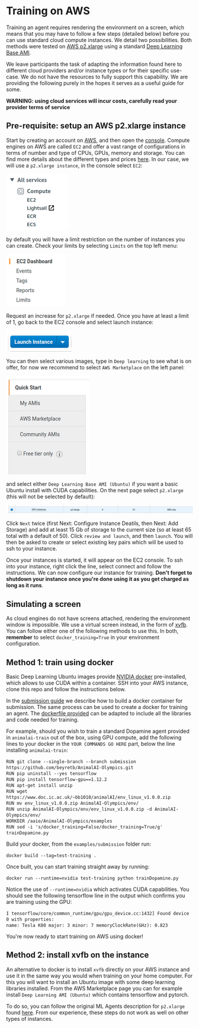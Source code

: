 # Training on AWS

Training an agent requires rendering the environment on a screen, which means that you may have to follow a few steps (detailed below) before you can use standard cloud compute instances. We detail two possibilities. Both methods were tested on [AWS p2.xlarge](https://aws.amazon.com/ec2/instance-types/p2/) using a standard [Deep Learning Base AMI](https://aws.amazon.com/marketplace/pp/B077GCZ4GR). 

We leave participants the task of adapting the information found here to different cloud providers and/or instance types or for their specific use-case. We do not have the resources to fully support this capability. We are providing the following purely in the hopes it serves as a useful guide for some.

**WARNING: using cloud services will incur costs, carefully read your provider terms of service**

## Pre-requisite: setup an AWS p2.xlarge instance

Start by creating an account on [AWS](https://aws.amazon.com/), and then open the [console](https://console.aws.amazon.com/console/home?). 
Compute engines on AWS are called `EC2` and offer a vast range of configurations in terms of number and type of CPUs, GPUs, 
memory and storage. You can find more details about the different types and prices [here](https://aws.amazon.com/ec2/pricing/on-demand/). 
In our case, we will use a `p2.xlarge instance`, in the console select `EC2`:

![EC2](AWS/EC2.png)

by default you will have a limit restriction on the number of instances you can create. Check your limits by selecting `Limits` on the top 
left menu:

![EC2](AWS/limits.png)

Request an increase for `p2.xlarge` if needed. Once you have at least a limit of 1, go back to the EC2 console and select launch instance:

![EC2](AWS/launch.png)

You can then select various images, type in `Deep learning` to see what is on offer, for now we recommend to select `AWS Marketplace` on the left panel:

![EC2](AWS/marketplace.png)

and select either `Deep Learning Base AMI (Ubuntu)` if you want a basic Ubuntu install with CUDA capabilities. On the next page select `p2.xlarge` (this will not be selected by default):

![EC2](AWS/p2.png)

Click `Next` twice (first Next: Configure Instance Deatils, then Next: Add Storage) and add at least 15 Gb of storage to the current size (so at least 65 total with a default of 50). Click `review and launch`, and then `launch`. You will then be asked to create or select existing key pairs which will be used to ssh to your instance.

Once your instances is started, it will appear on the EC2 console. To ssh into your instance, right click the line, select connect and follow the instructions. 
We can now configure our instance for training. **Don't forget to shutdown your instance once you're done using it as you get charged as long as it runs**.

## Simulating a screen

As cloud engines do not have screens attached, rendering the environment window is impossible. We use a virtual screen instead, in the form of [xvfb](https://en.wikipedia.org/wiki/Xvfb). 
You can follow either one of the following methods to use this. In both, **remember** to select `docker_training=True` in your environment configuration.


## Method 1: train using docker

Basic Deep Learning Ubuntu images provide [NVIDIA docker](https://devblogs.nvidia.com/nvidia-docker-gpu-server-application-deployment-made-easy/) 
pre-installed, which allows to use CUDA within a container. SSH into your AWS instance, clone this repo and follow the instructions below.

In the [submission guide](submission.md) we describe how to build a docker container for submission. The same process 
can be used to create a docker for training an agent. The [dockerfile provided](../examples/submission/Dockerfile) can 
be adapted to include all the libraries and code needed for training.

For example, should you wish to train a standard Dopamine agent provided in `animalai-train` out of the box, using GPU compute, add the following 
lines to your docker in the `YOUR COMMANDS GO HERE` part, below the line installing `animalai-train`:

```
RUN git clone --single-branch --branch submission https://github.com/beyretb/AnimalAI-Olympics.git
RUN pip uninstall --yes tensorflow
RUN pip install tensorflow-gpu==1.12.2
RUN apt-get install unzip
RUN wget https://www.doc.ic.ac.uk/~bb1010/animalAI/env_linux_v1.0.0.zip
RUN mv env_linux_v1.0.0.zip AnimalAI-Olympics/env/
RUN unzip AnimalAI-Olympics/env/env_linux_v1.0.0.zip -d AnimalAI-Olympics/env/
WORKDIR /aaio/AnimalAI-Olympics/examples
RUN sed -i 's/docker_training=False/docker_training=True/g' trainDopamine.py
```

Build your docker, from the `examples/submission` folder run:

```
docker build --tag=test-training .
```

Once built, you can start training straight away by running:

```
docker run --runtime=nvidia test-training python trainDopamine.py
```

Notice the use of `--runtime=nvidia` which activates CUDA capabilities. You should see the following tensorflow line in the output 
which confirms you are training using the GPU:

```
I tensorflow/core/common_runtime/gpu/gpu_device.cc:1432] Found device 0 with properties: 
name: Tesla K80 major: 3 minor: 7 memoryClockRate(GHz): 0.823
```

You're now ready to start training on AWS using docker!

## Method 2: install xvfb on the instance

An alternative to docker is to install `xvfb` directly on your AWS instance and use it in the same way you would when training on your home computer. For this you will want to install an Ubuntu image with some deep learning libraries installed. From the AWS Marketplace page you can for example install `Deep Learning AMI (Ubuntu)` which contains tensorflow and pytorch.

To do so, you can follow the original ML Agents description for `p2.xlarge` found [here](https://github.com/Unity-Technologies/ml-agents/blob/master/docs/Training-on-Amazon-Web-Service.md#setting-up-x-server-optional). From our 
experience, these steps do not work as well on other types of instances.

